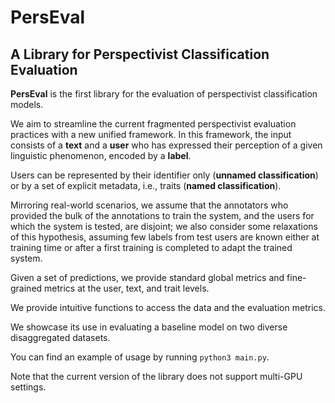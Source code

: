 # PersEval

## A Library for Perspectivist Classification Evaluation

**PersEval** is the first library for the evaluation of perspectivist classification models.

We aim to streamline the current fragmented perspectivist evaluation practices with a new unified framework. In this framework, the input consists of a **text** and a **user** who has expressed their perception of a given linguistic phenomenon, encoded by a **label**. 

Users can be represented by their identifier only (**unnamed classification**) or by a set of explicit metadata, i.e., traits (**named classification**). 

Mirroring real-world scenarios, we assume that the annotators who provided the bulk of the annotations to train the system, and the users for which the system is tested, are disjoint; we also consider some relaxations of this hypothesis, assuming few labels from test users are known either at training time or after a first training is completed to adapt the trained system. 

Given a set of predictions, we provide standard global metrics and fine-grained metrics at the user, text, and trait levels.

We provide intuitive functions to access the data and the evaluation metrics.

We showcase its use in evaluating a baseline model on two diverse disaggregated datasets.

You can find an example of usage by running `python3 main.py`. 

Note that the current version of the library does not support multi-GPU settings.

